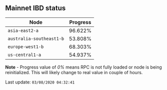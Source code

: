 ## **Mainnet** IBD status


Node | Progress
--- | ---
`asia-east2-a` | 96.622%
`australia-southeast1-b` | 53.808%
`europe-west1-b` | 68.303%
`us-central1-a` | 54.937%


**Note** - Progress value of *0%* means RPC is not fully loaded or node is being reinitialized. This will likely change to real value in couple of hours.


Last update: `03/08/2020 04:32:41`

